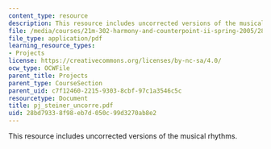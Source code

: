 ```yaml
---
content_type: resource
description: This resource includes uncorrected versions of the musical rhythms.
file: /media/courses/21m-302-harmony-and-counterpoint-ii-spring-2005/28bd79338f98eb7d050c99d3270ab8e2_pj_steiner_uncorre.pdf
file_type: application/pdf
learning_resource_types:
- Projects
license: https://creativecommons.org/licenses/by-nc-sa/4.0/
ocw_type: OCWFile
parent_title: Projects
parent_type: CourseSection
parent_uid: c7f12460-2215-9303-8cbf-97c1a3546c5c
resourcetype: Document
title: pj_steiner_uncorre.pdf
uid: 28bd7933-8f98-eb7d-050c-99d3270ab8e2
---
```

This resource includes uncorrected versions of the musical rhythms.